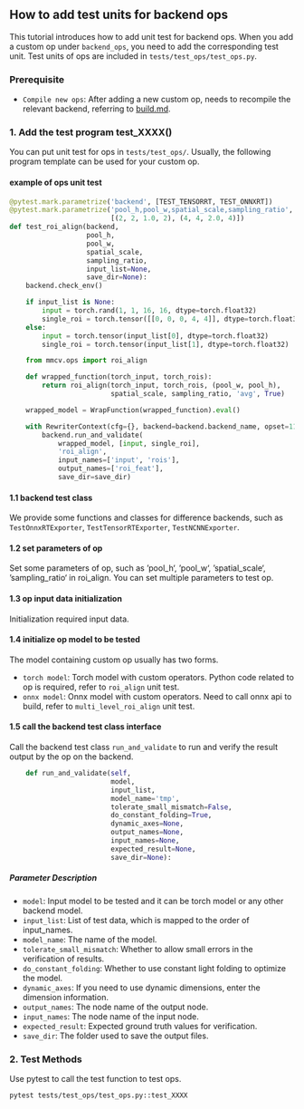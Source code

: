 ## How to add test units for backend ops

This tutorial introduces how to add unit test for backend ops. When you add a custom op under `backend_ops`, you need to add the corresponding test unit. Test units of ops are included in `tests/test_ops/test_ops.py`.

### Prerequisite

- `Compile new ops`: After adding a new custom op, needs to recompile the relevant backend, referring to [build.md](../01-how-to-build/build_from_source.md).

### 1. Add the test program test_XXXX()

You can put unit test for ops in `tests/test_ops/`. Usually, the following program template can be used for your custom op.

#### example of ops unit test

```python
@pytest.mark.parametrize('backend', [TEST_TENSORRT, TEST_ONNXRT])        # 1.1 backend test class
@pytest.mark.parametrize('pool_h,pool_w,spatial_scale,sampling_ratio',   # 1.2 set parameters of op
                         [(2, 2, 1.0, 2), (4, 4, 2.0, 4)])               # [（# Examples of op test parameters）,...]
def test_roi_align(backend,
                   pool_h,                                               # set parameters of op
                   pool_w,
                   spatial_scale,
                   sampling_ratio,
                   input_list=None,
                   save_dir=None):
    backend.check_env()

    if input_list is None:
        input = torch.rand(1, 1, 16, 16, dtype=torch.float32)            # 1.3 op input data initialization
        single_roi = torch.tensor([[0, 0, 0, 4, 4]], dtype=torch.float32)
    else:
        input = torch.tensor(input_list[0], dtype=torch.float32)
        single_roi = torch.tensor(input_list[1], dtype=torch.float32)

    from mmcv.ops import roi_align

    def wrapped_function(torch_input, torch_rois):                       # 1.4 initialize op model to be tested
        return roi_align(torch_input, torch_rois, (pool_w, pool_h),
                         spatial_scale, sampling_ratio, 'avg', True)

    wrapped_model = WrapFunction(wrapped_function).eval()

    with RewriterContext(cfg={}, backend=backend.backend_name, opset=11): # 1.5 call the backend test class interface
        backend.run_and_validate(
            wrapped_model, [input, single_roi],
            'roi_align',
            input_names=['input', 'rois'],
            output_names=['roi_feat'],
            save_dir=save_dir)
```

#### 1.1 backend test class

We provide some functions and classes for difference backends, such as `TestOnnxRTExporter`, `TestTensorRTExporter`, `TestNCNNExporter`.

#### 1.2 set parameters of op

Set some parameters of op, such as ’pool_h‘, ’pool_w‘, ’spatial_scale‘, ’sampling_ratio‘ in roi_align. You can set multiple parameters to test op.

#### 1.3 op input data initialization

Initialization required input data.

#### 1.4 initialize op model to be tested

The model containing custom op usually has two forms.

- `torch model`: Torch model with custom operators. Python code related to op is required, refer to `roi_align` unit test.
- `onnx model`: Onnx model with custom operators. Need to call onnx api to build, refer to `multi_level_roi_align` unit test.

#### 1.5 call the backend test class interface

Call the backend test class `run_and_validate` to run and verify the result output by the op on the backend.

```python
    def run_and_validate(self,
                         model,
                         input_list,
                         model_name='tmp',
                         tolerate_small_mismatch=False,
                         do_constant_folding=True,
                         dynamic_axes=None,
                         output_names=None,
                         input_names=None,
                         expected_result=None,
                         save_dir=None):
```

##### Parameter Description

- `model`: Input model to be tested and it can be torch model or any other backend model.
- `input_list`: List of test data, which is mapped to the order of input_names.
- `model_name`: The name of the model.
- `tolerate_small_mismatch`: Whether to allow small errors in the verification of results.
- `do_constant_folding`: Whether to use constant light folding to optimize the model.
- `dynamic_axes`: If you need to use dynamic dimensions, enter the dimension information.
- `output_names`: The node name of the output node.
- `input_names`: The node name of the input node.
- `expected_result`: Expected ground truth values for verification.
- `save_dir`: The folder used to save the output files.

### 2. Test Methods

Use pytest to call the test function to test ops.

```bash
pytest tests/test_ops/test_ops.py::test_XXXX
```
